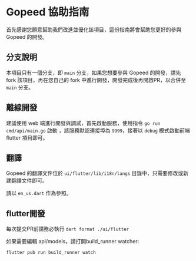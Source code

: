 # Gopeed 協助指南

首先感謝您願意幫助我們改進並優化該項目，這份指南將會幫助您更好的參與 Gopeed 的開發。

## 分支說明

本項目只有一個分支，即 `main` 分支，如果您想要參與 Gopeed 的開發，請先 fork 該項目，再在您自己的 fork 中進行開發，開發完成後再開啟PR，以合併至 `main` 分支。

## 離線開發

建議使用 web 端進行開發與調試，首先啟動服務，使用指令 `go run cmd/api/main.go` 啟動 ，該服務默認連接埠為 `9999`，接著以 `debug` 模式啟動前端 flutter 項目即可。

## 翻譯
 
Gopeed 的翻譯文件位於 `ui/flutter/lib/i18n/langs` 目錄中，只需要修改或新建翻譯文件即可。


請以 `en_us.dart` 作為參照。

## flutter開發

每次提交PR前請務必執行 `dart format ./ui/flutter`

如果需要編輯 api/models，請打開build_runner watcher:

```
flutter pub run build_runner watch
```
